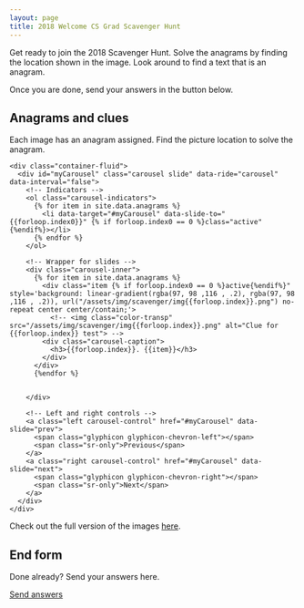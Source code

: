 ```yaml
---
layout: page
title: 2018 Welcome CS Grad Scavenger Hunt
---
```


<p class="lead">Get ready to join the 2018 Scavenger Hunt. Solve the anagrams by finding the location shown in the image. Look around to find a text that is an anagram.</p>

<p class="lead">Once you are done, send your answers in the button below.</p>



## Anagrams and clues

Each image has an anagram assigned. Find the picture location to solve the anagram. 

<section id="carousel" class="accent-section">

    <div class="container-fluid">
      <div id="myCarousel" class="carousel slide" data-ride="carousel" data-interval="false">
        <!-- Indicators -->
        <ol class="carousel-indicators">
          {% for item in site.data.anagrams %}
            <li data-target="#myCarousel" data-slide-to="{{forloop.index0}}" {% if forloop.index0 == 0 %}class="active"{%endif%}></li>
          {% endfor %}
        </ol>
  
        <!-- Wrapper for slides -->
        <div class="carousel-inner">
          {% for item in site.data.anagrams %}
            <div class="item {% if forloop.index0 == 0 %}active{%endif%}" style='background: linear-gradient(rgba(97, 98 ,116 , .2), rgba(97, 98 ,116 , .2)), url("/assets/img/scavenger/img{{forloop.index}}.png") no-repeat center center/contain;'>
              <!-- <img class="color-transp" src="/assets/img/scavenger/img{{forloop.index}}.png" alt="Clue for {{forloop.index}} test"> -->
            <div class="carousel-caption">
              <h3>{{forloop.index}}. {{item}}</h3>
            </div>
          </div>
          {%endfor %}
  
          
        </div>
  
        <!-- Left and right controls -->
        <a class="left carousel-control" href="#myCarousel" data-slide="prev">
          <span class="glyphicon glyphicon-chevron-left"></span>
          <span class="sr-only">Previous</span>
        </a>
        <a class="right carousel-control" href="#myCarousel" data-slide="next">
          <span class="glyphicon glyphicon-chevron-right"></span>
          <span class="sr-only">Next</span>
        </a>
      </div>
    </div>
  </section>

Check out the full version of the images [here](https://www.dropbox.com/sh/5x7xcddt67m8xst/AABIBsLEt0_B1E1UX9bF2sM1a?dl=0).


## End form

Done already? Send your answers here.

<div class="row">
  <div class="col-md-5">
    <a class="btn btn-accent btn-block" href="https://docs.google.com/forms/d/e/1FAIpQLSfylJB-yEkgG4uSyBmMKF8G77HSkaKPsQnMx3iRgJ2elW75zw/viewform?usp=sf_link" target="_blank">
      Send answers
    </a>
  </div>
</div>